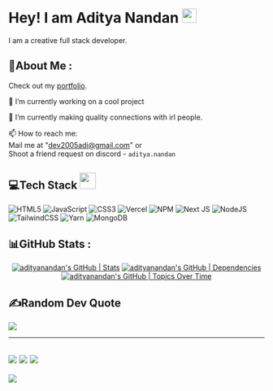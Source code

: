 <h1>
  Hey! I am Aditya Nandan <img src="https://media.giphy.com/media/hvRJCLFzcasrR4ia7z/giphy.gif" width="28">
</h1>
I am a creative full stack developer.

<div>
  
## 💫About Me :
  Check out my [portfolio](https://adityanandan.vercel.app/).
  
🔭 I’m currently working on a cool project
  
🌱 I’m currently making quality connections with irl people.

📫 How to reach me:  
Mail me at "dev2005adi@gmail.com" or <br>
Shoot a friend request on discord - `aditya.nandan`

## 💻Tech Stack <img src = "https://media2.giphy.com/media/QssGEmpkyEOhBCb7e1/giphy.gif?cid=ecf05e47a0n3gi1bfqntqmob8g9aid1oyj2wr3ds3mg700bl&rid=giphy.gif" width = 32px> 
![HTML5](https://img.shields.io/badge/html5-%23E34F26.svg?style=for-the-badge&logo=html5&logoColor=white) ![JavaScript](https://img.shields.io/badge/javascript-%23323330.svg?style=for-the-badge&logo=javascript&logoColor=%23F7DF1E) ![CSS3](https://img.shields.io/badge/css3-%231572B6.svg?style=for-the-badge&logo=css3&logoColor=white) ![Vercel](https://img.shields.io/badge/vercel-%23000000.svg?style=for-the-badge&logo=vercel&logoColor=white) ![NPM](https://img.shields.io/badge/NPM-%23000000.svg?style=for-the-badge&logo=npm&logoColor=white) ![Next JS](https://img.shields.io/badge/Next-black?style=for-the-badge&logo=next.js&logoColor=white) ![NodeJS](https://img.shields.io/badge/node.js-6DA55F?style=for-the-badge&logo=node.js&logoColor=white) ![TailwindCSS](https://img.shields.io/badge/tailwindcss-%2338B2AC.svg?style=for-the-badge&logo=tailwind-css&logoColor=white) ![Yarn](https://img.shields.io/badge/yarn-%232C8EBB.svg?style=for-the-badge&logo=yarn&logoColor=white) ![MongoDB](https://img.shields.io/badge/MongoDB-%234ea94b.svg?style=for-the-badge&logo=mongodb&logoColor=white)
  
## 📊GitHub Stats :
<div align="center"> 
  
[![adityanandan's GitHub | Stats](https://stats.quine.sh/adityanandan/github?theme=dark)](https://quine.sh?utm_source=widgets&utm_campaign=adityanandan) [![adityanandan's GitHub | Dependencies](https://stats.quine.sh/adityanandan/dependencies?theme=dark)](https://quine.sh?utm_source=widgets&utm_campaign=adityanandan) [![adityanandan's GitHub | Topics Over Time](https://stats.quine.sh/adityanandan/topics-over-time?theme=dark)](https://quine.sh?utm_source=widgets&utm_campaign=adityanandan)
</div>

## ✍️Random Dev Quote
![](https://quotes-github-readme.vercel.app/api?type=horizontal&theme=merko)

---
![](https://forthebadge.com/images/badges/powered-by-black-magic.svg)
![](http://ForTheBadge.com/images/badges/built-by-developers.svg)
![](https://forthebadge.com/images/badges/uses-brains.svg)
---
![](https://komarev.com/ghpvc/?username=iMADi-ARCH&label=Visitors+Count&color=brightgreen)
</div>

